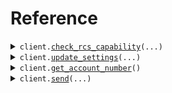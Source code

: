 # Reference
<details><summary><code>client.<a href="src/rcs/client.py">check_rcs_capability</a>(...)</code></summary>
<dl>
<dd>

#### 📝 Description

<dl>
<dd>

<dl>
<dd>

Checks if a phone number is able to receive RCS
</dd>
</dl>
</dd>
</dl>

#### 🔌 Usage

<dl>
<dd>

<dl>
<dd>

```python
from rcs import Pinnacle

client = Pinnacle(
    api_key="YOUR_API_KEY",
)
client.check_rcs_capability(
    phone_number="phone_number",
)

```
</dd>
</dl>
</dd>
</dl>

#### ⚙️ Parameters

<dl>
<dd>

<dl>
<dd>

**phone_number:** `PhoneNumber` — Phone number (E.164 format: [+][country code][subscriber number including area code]) to check for RCS capability. Example: +1234567890
    
</dd>
</dl>

<dl>
<dd>

**request_options:** `typing.Optional[RequestOptions]` — Request-specific configuration.
    
</dd>
</dl>
</dd>
</dl>


</dd>
</dl>
</details>

<details><summary><code>client.<a href="src/rcs/client.py">update_settings</a>(...)</code></summary>
<dl>
<dd>

#### 📝 Description

<dl>
<dd>

<dl>
<dd>

Initializes settings related to RCS messaging, including webhook registration.
</dd>
</dl>
</dd>
</dl>

#### 🔌 Usage

<dl>
<dd>

<dl>
<dd>

```python
from rcs import Pinnacle

client = Pinnacle(
    api_key="YOUR_API_KEY",
)
client.update_settings(
    webhook_url="webhook_url",
)

```
</dd>
</dl>
</dd>
</dl>

#### ⚙️ Parameters

<dl>
<dd>

<dl>
<dd>

**webhook_url:** `str` — Webhook URL to receive inbound messages
    
</dd>
</dl>

<dl>
<dd>

**request_options:** `typing.Optional[RequestOptions]` — Request-specific configuration.
    
</dd>
</dl>
</dd>
</dl>


</dd>
</dl>
</details>

<details><summary><code>client.<a href="src/rcs/client.py">get_account_number</a>()</code></summary>
<dl>
<dd>

#### 📝 Description

<dl>
<dd>

<dl>
<dd>

Retrieve the phone number associated with the account.
</dd>
</dl>
</dd>
</dl>

#### 🔌 Usage

<dl>
<dd>

<dl>
<dd>

```python
from rcs import Pinnacle

client = Pinnacle(
    api_key="YOUR_API_KEY",
)
client.get_account_number()

```
</dd>
</dl>
</dd>
</dl>

#### ⚙️ Parameters

<dl>
<dd>

<dl>
<dd>

**request_options:** `typing.Optional[RequestOptions]` — Request-specific configuration.
    
</dd>
</dl>
</dd>
</dl>


</dd>
</dl>
</details>

<details><summary><code>client.<a href="src/rcs/client.py">send</a>(...)</code></summary>
<dl>
<dd>

#### 📝 Description

<dl>
<dd>

<dl>
<dd>

Send a SMS or RCS message to a phone number
</dd>
</dl>
</dd>
</dl>

#### 🔌 Usage

<dl>
<dd>

<dl>
<dd>

```python
from rcs import Card, CardRcs, CardRcsMessage, Pinnacle

client = Pinnacle(
    api_key="YOUR_API_KEY",
)
client.send(
    request=CardRcs(
        message=CardRcsMessage(
            cards=[
                Card(
                    title="title",
                    image_url="image_url",
                )
            ],
        ),
    ),
)

```
</dd>
</dl>
</dd>
</dl>

#### ⚙️ Parameters

<dl>
<dd>

<dl>
<dd>

**request:** `SendRequest` 
    
</dd>
</dl>

<dl>
<dd>

**request_options:** `typing.Optional[RequestOptions]` — Request-specific configuration.
    
</dd>
</dl>
</dd>
</dl>


</dd>
</dl>
</details>

